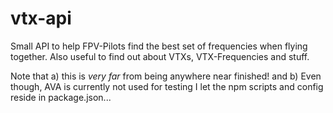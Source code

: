 # vtx-api
Small API to help FPV-Pilots find the best set of frequencies when flying together. Also useful to find out about VTXs, VTX-Frequencies and stuff.

Note that a) this is _very far_ from being anywhere near finished! and b) Even though, AVA is currently not used for testing I let the npm scripts and config reside in package.json...
